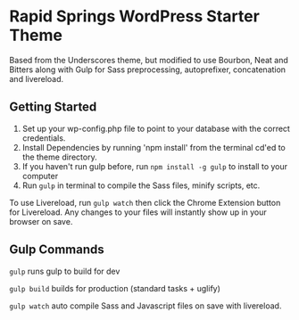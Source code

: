 # Rapid Springs WordPress Starter Theme

Based from the Underscores theme, but modified to use Bourbon, Neat and Bitters along with Gulp for Sass preprocessing, autoprefixer, concatenation and livereload.

## Getting Started

1. Set up your wp-config.php file to point to your database with the correct credentials.
2. Install Dependencies by running 'npm install' from the terminal cd'ed to the theme directory.
3. If you haven't run gulp before, run `npm install -g gulp` to install to your computer
4. Run `gulp` in terminal to compile the Sass files, minify scripts, etc.

To use Livereload, run `gulp watch` then click the Chrome Extension button for Livereload. Any changes to your files will instantly show up in your browser on save.


## Gulp Commands

`gulp` runs gulp to build for dev

`gulp build` builds for production (standard tasks + uglify)

`gulp watch` auto compile Sass and Javascript files on save with livereload.
